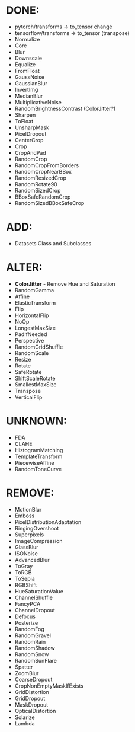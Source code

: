 # DONE:
* pytorch/transforms -> to_tensor change
* tensorflow/transforms -> to_tensor (transpose)
* Normalize
* Core
* Blur
* Downscale
* Equalize
* FromFloat
* GaussNoise
* GaussianBlur
* InvertImg
* MedianBlur
* MultiplicativeNoise
* RandomBrightnessContrast (ColorJitter?)
* Sharpen
* ToFloat
* UnsharpMask
* PixelDropout
* CenterCrop
* Crop
* CropAndPad
* RandomCrop
* RandomCropFromBorders
* RandomCropNearBBox
* RandomResizedCrop
* RandomRotate90
* RandomSizedCrop
* BBoxSafeRandomCrop
* RandomSizedBBoxSafeCrop

# ADD:
* Datasets Class and Subclasses


# ALTER:

* **ColorJitter** - Remove Hue and Saturation
* RandomGamma
* Affine
* ElasticTransform
* Flip
* HorizontalFlip
* NoOp
* LongestMaxSize
* PadIfNeeded
* Perspective
* RandomGridShuffle
* RandomScale
* Resize
* Rotate
* SafeRotate
* ShiftScaleRotate
* SmallestMaxSize
* Transpose
* VerticalFlip


# UNKNOWN:

* FDA
* CLAHE
* HistogramMatching
* TemplateTransform
* PiecewiseAffine
* RandomToneCurve


# REMOVE:

* MotionBlur
* Emboss
* PixelDistributionAdaptation
* RingingOvershoot
* Superpixels
* ImageCompression
* GlassBlur
* ISONoise
* AdvancedBlur
* ToGray
* ToRGB
* ToSepia
* RGBShift
* HueSaturationValue
* ChannelShuffle
* FancyPCA
* ChannelDropout
* Defocus
* Posterize
* RandomFog
* RandomGravel
* RandomRain
* RandomShadow
* RandomSnow
* RandomSunFlare
* Spatter
* ZoomBlur
* CoarseDropout
* CropNonEmptyMaskIfExists
* GridDistortion
* GridDropout
* MaskDropout
* OpticalDistortion
* Solarize
* Lambda
